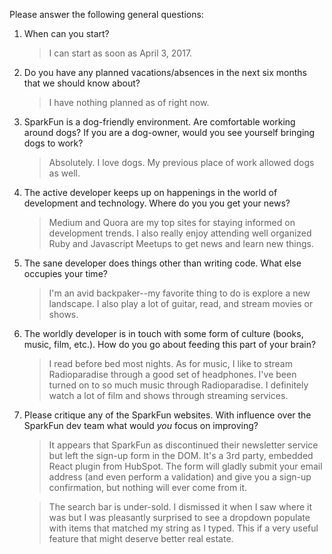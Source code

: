 Please answer the following general questions:

1. When can you start?
    >I can start as soon as April 3, 2017.

2. Do you have any planned vacations/absences in the next six months that we should know about?
    >I have nothing planned as of right now.

3. SparkFun is a dog-friendly environment. Are comfortable working around dogs? If you are a dog-owner, would you see yourself bringing dogs to work?
    >Absolutely. I love dogs. My previous place of work allowed dogs as well.

4. The active developer keeps up on happenings in the world of development and technology. Where do you you get your news?
    >Medium and Quora are my top sites for staying informed on development trends. I also really enjoy attending well organized Ruby and Javascript Meetups to get news and learn new things.

5. The sane developer does things other than writing code. What else occupies your time?
    >I'm an avid backpaker--my favorite thing to do is explore a new landscape. I also play a lot of guitar, read, and stream movies or shows.

6. The worldly developer is in touch with some form of culture (books, music, film, etc.). How do you go about feeding this part of your brain?
    >I read before bed most nights. As for music, I like to stream Radioparadise through a good set of headphones. I've been turned on to so much music through Radioparadise. I definitely watch a lot of film and shows through streaming services.

7. Please critique any of the SparkFun websites. With influence over the SparkFun dev team what would *you* focus on improving?
    >It appears that SparkFun as discontinued their newsletter service but left the sign-up form in the DOM. It's a 3rd party, embedded React plugin from HubSpot. The form will gladly submit your email address (and even perform a validation) and give you a sign-up confirmation, but nothing will ever come from it.

    >The search bar is under-sold. I dismissed it when I saw where it was but I was pleasantly surprised to see a dropdown populate with items that matched my string as I typed. This if a very useful feature that might deserve better real estate.
